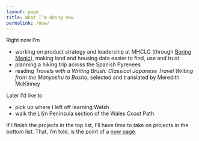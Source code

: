 ```yaml
---
layout: page
title: What I’m doing now
permalink: /now/
---
```


<p>Right now I’m
  <ul>
    <li>working on product strategy and leadership at MHCLG (through <a href="https://boringmagi.cc" target="_blank">Boring Magic</a>), making land and housing data easier to find, use and trust</li>
    <li>planning a hiking trip across the Spanish Pyrenees</li>
    <li>reading <i>Travels with a Writing Brush: Classical Japanese Travel Writing from the Manyoshu to Basho</i>, selected and translated by Meredith McKinney</li>
  </ul>
</p>

<p>Later I’d like to
  <ul>
    <li>pick up where I left off learning Welsh</li>
    <li>walk the Llŷn Peninsula section of the Wales Coast Path</li>
  </ul>
</p>

<p>If I finish the projects in the top list, I’ll have time to take on projects in the bottom list. That, I’m told, is the point of a <a href="https://nownownow.com/about" target="_blank">now page</a>.</p>